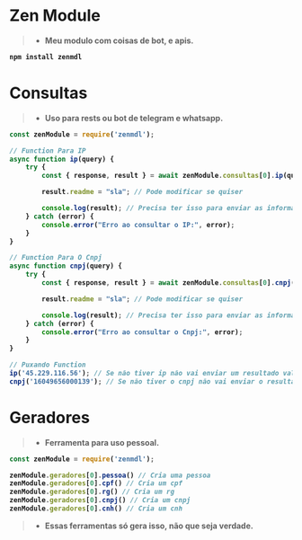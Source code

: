 # Zen Module
> * <strong>Meu modulo com coisas de bot, e apis.
```bash
npm install zenmdl
```
# Consultas
> * <strong>Uso para rests ou bot de telegram e whatsapp.
```js
const zenModule = require('zenmdl');

// Function Para IP
async function ip(query) {
    try {
        const { response, result } = await zenModule.consultas[0].ip(query) //Pega os dados usando o modulo.

        result.readme = "sla"; // Pode modificar se quiser

        console.log(result); // Precisa ter isso para enviar as informações
    } catch (error) {
        console.error("Erro ao consultar o IP:", error);
    }
}

// Function Para O Cnpj
async function cnpj(query) {
    try {
        const { response, result } = await zenModule.consultas[0].cnpj(query) //Pega os dados usando o modulo.

        result.readme = "sla"; // Pode modificar se quiser

        console.log(result); // Precisa ter isso para enviar as informações
    } catch (error) {
        console.error("Erro ao consultar o Cnpj:", error);
    }
}

// Puxando Function
ip('45.229.116.56'); // Se não tiver ip não vai enviar um resultado valido.
cnpj('16049656000139'); // Se não tiver o cnpj não vai enviar o resultado valido.
```

# Geradores
> * <strong>Ferramenta para uso pessoal.

```js
const zenModule = require('zenmdl');

zenModule.geradores[0].pessoa() // Cria uma pessoa
zenModule.geradores[0].cpf() // Cria um cpf
zenModule.geradores[0].rg() // Cria um rg
zenModule.geradores[0].cnpj() // Cria um cnpj
zenModule.geradores[0].cnh() // Cria um cnh
```
> * <strong>Essas ferramentas só gera isso, não que seja verdade.
